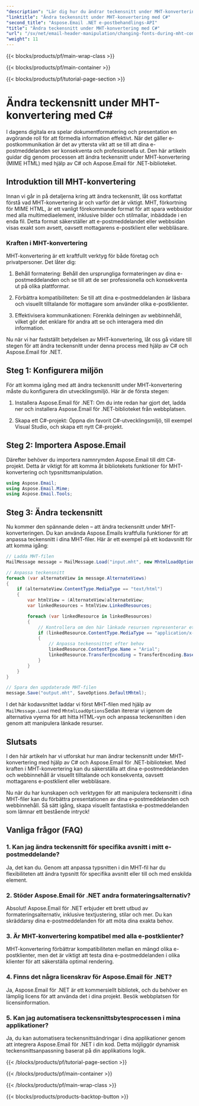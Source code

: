 ```yaml
---
"description": "Lär dig hur du ändrar teckensnitt under MHT-konvertering med Aspose.Email för .NET. Steg-för-steg-guide med källkod. Perfekt för e-postarkivering och dokumenthantering."
"linktitle": "Ändra teckensnitt under MHT-konvertering med C#"
"second_title": "Aspose.Email .NET e-postbehandlings-API"
"title": "Ändra teckensnitt under MHT-konvertering med C#"
"url": "/sv/net/email-header-manipulation/changing-fonts-during-mht-conversion-using-csharp/"
"weight": 11
---
```


{{< blocks/products/pf/main-wrap-class >}}

{{< blocks/products/pf/main-container >}}

{{< blocks/products/pf/tutorial-page-section >}}

# Ändra teckensnitt under MHT-konvertering med C#


I dagens digitala era spelar dokumentformatering och presentation en avgörande roll för att förmedla information effektivt. När det gäller e-postkommunikation är det av yttersta vikt att se till att dina e-postmeddelanden ser konsekventa och professionella ut. Den här artikeln guidar dig genom processen att ändra teckensnitt under MHT-konvertering (MIME HTML) med hjälp av C# och Aspose.Email för .NET-biblioteket.

## Introduktion till MHT-konvertering

Innan vi går in på detaljerna kring att ändra teckensnitt, låt oss kortfattat förstå vad MHT-konvertering är och varför det är viktigt. MHT, förkortning för MIME HTML, är ett vanligt förekommande format för att spara webbsidor med alla multimediaelement, inklusive bilder och stilmallar, inbäddade i en enda fil. Detta format säkerställer att e-postmeddelandet eller webbsidan visas exakt som avsett, oavsett mottagarens e-postklient eller webbläsare.

### Kraften i MHT-konvertering

MHT-konvertering är ett kraftfullt verktyg för både företag och privatpersoner. Det låter dig:

1. Behåll formatering: Behåll den ursprungliga formateringen av dina e-postmeddelanden och se till att de ser professionella och konsekventa ut på olika plattformar.

2. Förbättra kompatibiliteten: Se till att dina e-postmeddelanden är läsbara och visuellt tilltalande för mottagare som använder olika e-postklienter.

3. Effektivisera kommunikationen: Förenkla delningen av webbinnehåll, vilket gör det enklare för andra att se och interagera med din information.

Nu när vi har fastställt betydelsen av MHT-konvertering, låt oss gå vidare till stegen för att ändra teckensnitt under denna process med hjälp av C# och Aspose.Email för .NET.

## Steg 1: Konfigurera miljön

För att komma igång med att ändra teckensnitt under MHT-konvertering måste du konfigurera din utvecklingsmiljö. Här är de första stegen:

1. Installera Aspose.Email för .NET: Om du inte redan har gjort det, ladda ner och installera Aspose.Email för .NET-biblioteket från webbplatsen.

2. Skapa ett C#-projekt: Öppna din favorit C#-utvecklingsmiljö, till exempel Visual Studio, och skapa ett nytt C#-projekt.

## Steg 2: Importera Aspose.Email

Därefter behöver du importera namnrymden Aspose.Email till ditt C#-projekt. Detta är viktigt för att komma åt bibliotekets funktioner för MHT-konvertering och typsnittsmanipulation.

```csharp
using Aspose.Email;
using Aspose.Email.Mime;
using Aspose.Email.Tools;
```

## Steg 3: Ändra teckensnitt

Nu kommer den spännande delen – att ändra teckensnitt under MHT-konverteringen. Du kan använda Aspose.Emails kraftfulla funktioner för att anpassa teckensnitt i dina MHT-filer. Här är ett exempel på ett kodavsnitt för att komma igång:

```csharp
// Ladda MHT-filen
MailMessage message = MailMessage.Load("input.mht", new MhtmlLoadOptions());

// Anpassa teckensnitt
foreach (var alternateView in message.AlternateViews)
{
    if (alternateView.ContentType.MediaType == "text/html")
    {
        var htmlView = (AlternateView)alternateView;
        var linkedResources = htmlView.LinkedResources;

        foreach (var linkedResource in linkedResources)
        {
            // Kontrollera om den här länkade resursen representerar ett teckensnitt
            if (linkedResource.ContentType.MediaType == "application/x-font-ttf")
            {
                // Anpassa teckensnittet efter behov
                linkedResource.ContentType.Name = "Arial";
                linkedResource.TransferEncoding = TransferEncoding.Base64;
            }
        }
    }
}

// Spara den uppdaterade MHT-filen
message.Save("output.mht", SaveOptions.DefaultMhtml);
```

I det här kodavsnittet laddar vi först MHT-filen med hjälp av `MailMessage.Load` med `MhtmlLoadOptions`Sedan itererar vi igenom de alternativa vyerna för att hitta HTML-vyn och anpassa teckensnitten i den genom att manipulera länkade resurser.

## Slutsats

I den här artikeln har vi utforskat hur man ändrar teckensnitt under MHT-konvertering med hjälp av C# och Aspose.Email för .NET-biblioteket. Med kraften i MHT-konvertering kan du säkerställa att dina e-postmeddelanden och webbinnehåll är visuellt tilltalande och konsekventa, oavsett mottagarens e-postklient eller webbläsare.

Nu när du har kunskapen och verktygen för att manipulera teckensnitt i dina MHT-filer kan du förbättra presentationen av dina e-postmeddelanden och webbinnehåll. Så sätt igång, skapa visuellt fantastiska e-postmeddelanden som lämnar ett bestående intryck!

## Vanliga frågor (FAQ)

### 1. Kan jag ändra teckensnitt för specifika avsnitt i mitt e-postmeddelande?

   Ja, det kan du. Genom att anpassa typsnitten i din MHT-fil har du flexibiliteten att ändra typsnitt för specifika avsnitt eller till och med enskilda element.

### 2. Stöder Aspose.Email för .NET andra formateringsalternativ?

   Absolut! Aspose.Email för .NET erbjuder ett brett utbud av formateringsalternativ, inklusive textjustering, stilar och mer. Du kan skräddarsy dina e-postmeddelanden för att möta dina exakta behov.

### 3. Är MHT-konvertering kompatibel med alla e-postklienter?

   MHT-konvertering förbättrar kompatibiliteten mellan en mängd olika e-postklienter, men det är viktigt att testa dina e-postmeddelanden i olika klienter för att säkerställa optimal rendering.

### 4. Finns det några licenskrav för Aspose.Email för .NET?

   Ja, Aspose.Email för .NET är ett kommersiellt bibliotek, och du behöver en lämplig licens för att använda det i dina projekt. Besök webbplatsen för licensinformation.

### 5. Kan jag automatisera teckensnittsbytesprocessen i mina applikationer?

   Ja, du kan automatisera teckensnittsändringar i dina applikationer genom att integrera Aspose.Email för .NET i din kod. Detta möjliggör dynamisk teckensnittsanpassning baserat på din applikations logik.

{{< /blocks/products/pf/tutorial-page-section >}}

{{< /blocks/products/pf/main-container >}}

{{< /blocks/products/pf/main-wrap-class >}}

{{< blocks/products/products-backtop-button >}}